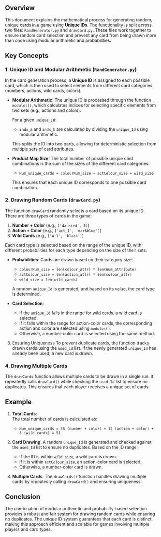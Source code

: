 ## Overview
This document explains the mathematical process for generating random, unique cards in a game using **Unique IDs**. The functionality is split across two files: `RandGenerator.py` and `drawCard.py`. These files work together to ensure random card selection and prevent any card from being drawn more than once using modular arithmetic and probabilities.

## Key Concepts

### 1. Unique ID and Modular Arithmetic (`RandGenerator.py`)
In the card generation process, a **Unique ID** is assigned to each possible card, which is then used to select elements from different card categories (numbers, actions, wild cards, colors).

- **Modular Arithmetic**:
  The unique ID is processed through the function `modulos()`, which calculates indices for selecting specific elements from two sets (e.g., actions and colors).
  
  For a given `unique_Id`:
  - `indx_a` and `indx_b` are calculated by dividing the `unique_Id` using modular arithmetic.
  
  This splits the ID into two parts, allowing for deterministic selection from multiple sets of card attributes.

- **Product Map Size**:
  The total number of possible unique card combinations is the sum of the sizes of the different card categories:
  - `Num_unique_cards = colourNum_size + actColour_size + wild_size`
  
  This ensures that each unique ID corresponds to one possible card combination.

### 2. Drawing Random Cards (`drawCard.py`)
The function `drawCard` randomly selects a card based on its unique ID. There are three types of cards in the game:

1. **Number + Color** (e.g., `['darkred', 5]`)
2. **Action + Color** (e.g., `['act_1', 'darkblue']`)
3. **Wild Cards** (e.g., `['W_1', 'black']`)

Each card type is selected based on the range of the unique ID, with different probabilities for each type depending on the size of their sets.

- **Probabilities**:
  Cards are drawn based on their category size:
  - `colourNum_size = len(colour_attr) * len(num_attribute)`
  - `actColour_size = len(action_attr) * len(colour_attr)`
  - `wild_size = len(wild_cards)`
  
  A random `unique_Id` is generated, and based on its value, the card type is determined.

- **Card Selection**:
  - If the `unique_Id` falls in the range for wild cards, a wild card is selected.
  - If it falls within the range for action-color cards, the corresponding action and color are selected using `modulos()`.
  - Otherwise, a number-color card is selected using the same method.

 3. Ensuring Uniqueness
To prevent duplicate cards, the function tracks drawn cards using the `used_Id` list. If the newly generated `unique_Id` has already been used, a new card is drawn.

### 4. Drawing Multiple Cards
The `drawCards` function allows multiple cards to be drawn in a single run. It repeatedly calls `drawCard()` while checking the `used_Id` list to ensure no duplicates. This ensures that each player receives a unique set of cards.

## Example

1. **Total Cards**:  
   The total number of cards is calculated as:
   - `Num_unique_cards = 36 (number + color) + 12 (action + color) + 3 (wild cards) = 51`
   
2. **Card Drawing**:
   A random `unique_Id` is generated and checked against the `used_Id` list to ensure no duplicates. Based on the ID range:
   - If the ID is within `wild_size`, a wild card is drawn.
   - If it is within `actColour_size`, an action-color card is selected.
   - Otherwise, a number-color card is drawn.

3. **Multiple Cards**:
   The `drawCards()` function handles drawing multiple cards by repeatedly calling `drawCard()` and ensuring uniqueness.

## Conclusion
The combination of modular arithmetic and probability-based selection provides a robust and fair system for drawing random cards while ensuring no duplicates. The unique ID system guarantees that each card is distinct, making this approach efficient and scalable for games involving multiple players and card types.